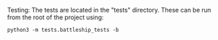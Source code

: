 Testing:
The tests are located in the "tests" directory. These can be run from the root of the project using:
```
python3 -m tests.battleship_tests -b
```
